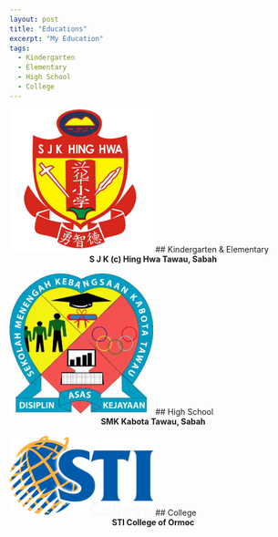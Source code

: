```yaml
---
layout: post
title: "Educations"
excerpt: "My Education"
tags:
  - Kindergarten
  - Elementary
  - High School
  - College
---
```


<img src="/images/hinghwa.png" alt="Hing Hwa" style="width: 50%; height: 50%;">
## Kindergarten & Elementary
<center><b>S J K (c) Hing Hwa Tawau, Sabah</b></center><br>

<img src="/images/kabota.jpg" alt="Hing Hwa" style="width: 50%; height: 50%;">
## High School
<Center><b>SMK Kabota Tawau, Sabah</b></center><br>

<img src="/images/sti.png" alt="Hing Hwa" style="width: 50%; height: 50%;">
## College
<Center><b>STI College of Ormoc</b></center><br>


